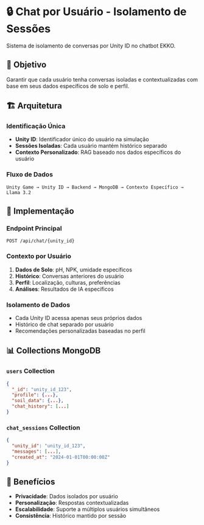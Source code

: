 # 🔒 Chat por Usuário - Isolamento de Sessões

Sistema de isolamento de conversas por Unity ID no chatbot EKKO.

## 🎯 Objetivo

Garantir que cada usuário tenha conversas isoladas e contextualizadas com base em seus dados específicos de solo e perfil.

## 🏗️ Arquitetura

### Identificação Única
- **Unity ID**: Identificador único do usuário na simulação
- **Sessões Isoladas**: Cada usuário mantém histórico separado
- **Contexto Personalizado**: RAG baseado nos dados específicos do usuário

### Fluxo de Dados
```
Unity Game → Unity ID → Backend → MongoDB → Contexto Específico → Llama 3.2
```

## 🔧 Implementação

### Endpoint Principal
```
POST /api/chat/{unity_id}
```

### Contexto por Usuário
1. **Dados de Solo**: pH, NPK, umidade específicos
2. **Histórico**: Conversas anteriores do usuário
3. **Perfil**: Localização, culturas, preferências
4. **Análises**: Resultados de IA específicos

### Isolamento de Dados
- Cada Unity ID acessa apenas seus próprios dados
- Histórico de chat separado por usuário
- Recomendações personalizadas baseadas no perfil

## 📊 Collections MongoDB

### `users` Collection
```json
{
  "_id": "unity_id_123",
  "profile": {...},
  "soil_data": {...},
  "chat_history": [...]
}
```

### `chat_sessions` Collection
```json
{
  "unity_id": "unity_id_123",
  "messages": [...],
  "created_at": "2024-01-01T00:00:00Z"
}
```

## 🚀 Benefícios

- **Privacidade**: Dados isolados por usuário
- **Personalização**: Respostas contextualizadas
- **Escalabilidade**: Suporte a múltiplos usuários simultâneos
- **Consistência**: Histórico mantido por sessão